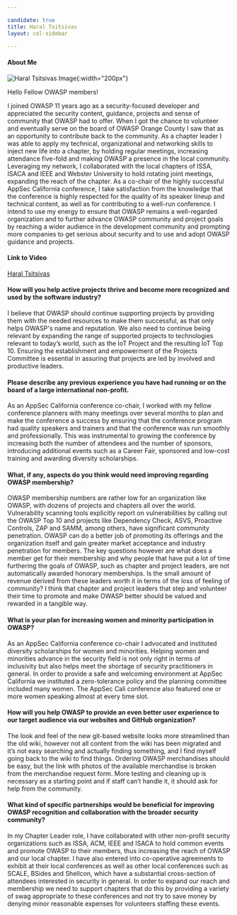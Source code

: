 ```yaml
---

candidate: true
title: Haral Tsitsivas
layout: col-sidebar

---
```


#### About Me
![Haral Tsitsivas Image](/www-board-candidates/assets/images/Haral-profile-photo-200.png){:width="200px"}

Hello Fellow OWASP members!

I joined OWASP 11 years ago as a security-focused developer and appreciated the security content, guidance, projects and sense of community that OWASP had to offer. When I got the chance to volunteer and eventually serve on the board of OWASP Orange County I saw that as an opportunity to contribute back to the community. 
As a chapter leader I was able to apply my technical, organizational and networking skills to inject new life into a chapter, by holding regular meetings, increasing attendance five-fold and making OWASP a presence in the local community. Leveraging my network, I collaborated with the local chapters of ISSA, ISACA and IEEE and Webster University to hold rotating joint meetings, expanding the reach of the chapter. 
As a co-chair of the highly successful AppSec California conference, I take satisfaction from the knowledge that the conference is highly respected for the quality of its speaker lineup and technical content, as well as for contributing to a well-run conference.
I intend to use my energy to ensure that OWASP remains a well-regarded organization and to further advance OWASP community and project goals by reaching a wider audience in the development community and prompting more companies to get serious about security and to use and adopt OWASP guidance and projects.


#### Link to Video
[Haral Tsitsivas](#)

#### How will you help active projects thrive and become more recognized and used by the software industry?

I believe that OWASP should continue supporting projects by providing them with the needed resources to make them successful, as that only helps OWASP's name and reputation. We also need to continue being relevant by expanding the range of supported projects to technologies relevant to today’s world, such as the IoT Project and the resulting IoT Top 10. Ensuring the establishment and empowerment of the Projects Committee is essential in assuring that projects are led by involved and productive leaders.

#### Please describe any previous experience you have had running or on the board of a large international non-profit.

As an AppSec California conference co-chair, I worked with my fellow conference planners with many meetings over several months to plan and make the conference a success by ensuring that the conference program had quality speakers and trainers and that the conference was run smoothly and professionally. This was instrumental to growing the conference by increasing both the number of attendees and the number of sponsors, introducing additional events such as a Career Fair, sponsored and low-cost training and awarding diversity scholarships.

#### What, if any, aspects do you think would need improving regarding OWASP membership?

OWASP membership numbers are rather low for an organization like OWASP, with dozens of projects and chapters all over the world. Vulnerability scanning tools explicitly report on vulnerabilities by calling out the OWASP Top 10 and projects like Dependency Check, ASVS, Proactive Controls, ZAP and SAMM, among others, have significant community penetration. OWASP can do a better job of promoting its offerings and the organization itself and gain greater market acceptance and industry penetration for members. The key questions however are what does a member get for their membership and why people that have put a lot of time furthering the goals of OWASP, such as chapter and project leaders, are not automatically awarded honorary memberships. Is the small amount of revenue derived from these leaders worth it in terms of the loss of feeling of community? I think that chapter and project leaders that step and volunteer their time to promote and make OWASP better should be valued and rewarded in a tangible way.

#### What is your plan for increasing women and minority participation in OWASP?

As an AppSec California conference co-chair I advocated and instituted diversity scholarships for women and minorities. Helping women and minorities advance in the security field is not only right in terms of inclusivity but also helps meet the shortage of security practitioners in general. In order to provide a safe and welcoming environment at AppSec California we instituted a zero-tolerance policy and the planning committee included many women. The AppSec Cali conference also featured one or more women speaking almost at every time slot.

#### How will you help OWASP to provide an even better user experience to our target audience via our websites and GitHub organization?

The look and feel of the new git-based website looks more streamlined than the old wiki, however not all content from the wiki has been migrated and it’s not easy searching and actually finding something, and I find myself going back to the wiki to find things. Ordering OWASP merchandises should be easy, but the link with photos of the available merchandise is broken from the merchandise request form. More testing and cleaning up is necessary as a starting point and if staff can’t handle it, it should ask for help from the community.

#### What kind of specific partnerships would be beneficial for improving OWASP recognition and collaboration with the broader security community?

In my Chapter Leader role, I have collaborated with other non-profit security organizations such as ISSA, ACM, IEEE and ISACA to hold common events and promote OWASP to their members, thus increasing the reach of OWASP and our local chapter. I have also entered into co-operative agreements to exhibit at their local conferences as well as other local conferences such as SCALE, BSides and Shellcon, which have a substantial cross-section of attendees interested in security in general. In order to expand our reach and membership we need to support chapters that do this by providing a variety of swag appropriate to these conferences and not try to save money by denying minor reasonable expenses for volunteers staffing these events.

